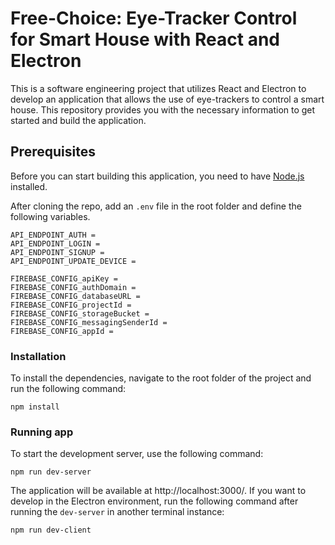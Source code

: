 # Free-Choice: Eye-Tracker Control for Smart House with React and Electron

This is a software engineering project that utilizes React and Electron to develop an application that allows the use of eye-trackers to control a smart house. This repository provides you with the necessary information to get started and build the application.

## Prerequisites
Before you can start building this application, you need to have [Node.js](https://nodejs.org/en/download/) installed.

After cloning the repo, add an `.env` file in the root folder and define the following variables.
```
API_ENDPOINT_AUTH = 
API_ENDPOINT_LOGIN = 
API_ENDPOINT_SIGNUP = 
API_ENDPOINT_UPDATE_DEVICE =

FIREBASE_CONFIG_apiKey = 
FIREBASE_CONFIG_authDomain = 
FIREBASE_CONFIG_databaseURL = 
FIREBASE_CONFIG_projectId = 
FIREBASE_CONFIG_storageBucket = 
FIREBASE_CONFIG_messagingSenderId = 
FIREBASE_CONFIG_appId = 
```

### Installation
To install the dependencies, navigate to the root folder of the project and run the following command:
```
npm install
```

### Running app
To start the development server, use the following command:
```
npm run dev-server
```
The application will be available at http://localhost:3000/. If you want to develop in the Electron environment, run the following command after running the `dev-server` in another terminal instance:
```
npm run dev-client
```
